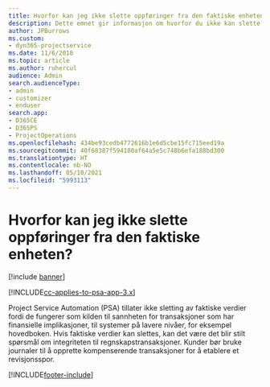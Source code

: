```yaml
---
title: Hvorfor kan jeg ikke slette oppføringer fra den faktiske enheten?
description: Dette emnet gir informasjon om hvorfor du ikke kan slette oppføringer fra den faktiske enheten.
author: JPBurrows
ms.custom:
- dyn365-projectservice
ms.date: 11/6/2018
ms.topic: article
ms.author: ruhercul
audience: Admin
search.audienceType:
- admin
- customizer
- enduser
search.app:
- D365CE
- D365PS
- ProjectOperations
ms.openlocfilehash: 434be93cedb4772616b1e6d5cbe15fc715eed19a
ms.sourcegitcommit: 40f68387f594180af64a5e5c748b6efa188bd300
ms.translationtype: HT
ms.contentlocale: nb-NO
ms.lasthandoff: 05/10/2021
ms.locfileid: "5993113"
---
```

# <a name="why-cant-i-delete-records-from-the-actuals-entity"></a>Hvorfor kan jeg ikke slette oppføringer fra den faktiske enheten?

[!include [banner](../includes/psa-now-project-operations.md)]

[!INCLUDE[cc-applies-to-psa-app-3.x](../includes/cc-applies-to-psa-app-3x.md)]

Project Service Automation (PSA) tillater ikke sletting av faktiske verdier fordi de fungerer som kilden til sannheten for transaksjoner som har finansielle implikasjoner, til systemer på lavere nivåer, for eksempel hovedboken. Hvis faktiske verdier kan slettes, kan det være det blir stilt spørsmål om integriteten til regnskapstransaksjoner. Kunder bør bruke journaler til å opprette kompenserende transaksjoner for å etablere et revisjonsspor.



[!INCLUDE[footer-include](../includes/footer-banner.md)]